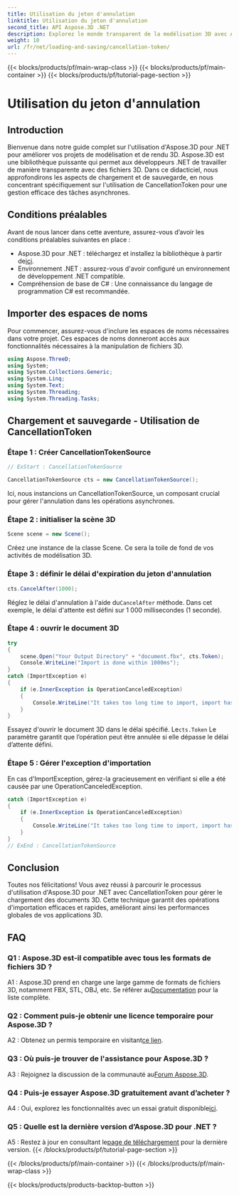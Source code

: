 ```yaml
---
title: Utilisation du jeton d'annulation
linktitle: Utilisation du jeton d'annulation
second_title: API Aspose.3D .NET
description: Explorez le monde transparent de la modélisation 3D avec Aspose.3D pour .NET. Apprenez à charger et enregistrer efficacement des documents 3D à l'aide de CancellationToken.
weight: 10
url: /fr/net/loading-and-saving/cancellation-token/
---
```


{{< blocks/products/pf/main-wrap-class >}}
{{< blocks/products/pf/main-container >}}
{{< blocks/products/pf/tutorial-page-section >}}

# Utilisation du jeton d'annulation

## Introduction

Bienvenue dans notre guide complet sur l'utilisation d'Aspose.3D pour .NET pour améliorer vos projets de modélisation et de rendu 3D. Aspose.3D est une bibliothèque puissante qui permet aux développeurs .NET de travailler de manière transparente avec des fichiers 3D. Dans ce didacticiel, nous approfondirons les aspects de chargement et de sauvegarde, en nous concentrant spécifiquement sur l'utilisation de CancellationToken pour une gestion efficace des tâches asynchrones.

## Conditions préalables

Avant de nous lancer dans cette aventure, assurez-vous d’avoir les conditions préalables suivantes en place :

-  Aspose.3D pour .NET : téléchargez et installez la bibliothèque à partir de[ici](https://releases.aspose.com/3d/net/).
- Environnement .NET : assurez-vous d'avoir configuré un environnement de développement .NET compatible.
- Compréhension de base de C# : Une connaissance du langage de programmation C# est recommandée.

## Importer des espaces de noms

Pour commencer, assurez-vous d'inclure les espaces de noms nécessaires dans votre projet. Ces espaces de noms donneront accès aux fonctionnalités nécessaires à la manipulation de fichiers 3D.

```csharp
using Aspose.ThreeD;
using System;
using System.Collections.Generic;
using System.Linq;
using System.Text;
using System.Threading;
using System.Threading.Tasks;
```

## Chargement et sauvegarde - Utilisation de CancellationToken

### Étape 1 : Créer CancellationTokenSource

```csharp
// ExStart : CancellationTokenSource

CancellationTokenSource cts = new CancellationTokenSource();
```

Ici, nous instancions un CancellationTokenSource, un composant crucial pour gérer l'annulation dans les opérations asynchrones.

### Étape 2 : initialiser la scène 3D

```csharp
Scene scene = new Scene();
```

Créez une instance de la classe Scene. Ce sera la toile de fond de vos activités de modélisation 3D.

### Étape 3 : définir le délai d'expiration du jeton d'annulation

```csharp
cts.CancelAfter(1000);
```

 Réglez le délai d'annulation à l'aide du`CancelAfter` méthode. Dans cet exemple, le délai d'attente est défini sur 1 000 millisecondes (1 seconde).

### Étape 4 : ouvrir le document 3D

```csharp
try
{
    scene.Open("Your Output Directory" + "document.fbx", cts.Token);
    Console.WriteLine("Import is done within 1000ms");
}
catch (ImportException e)
{
    if (e.InnerException is OperationCanceledException)
    {
        Console.WriteLine("It takes too long time to import, import has been canceled.");
    }
}
```

 Essayez d'ouvrir le document 3D dans le délai spécifié. Le`cts.Token` Le paramètre garantit que l’opération peut être annulée si elle dépasse le délai d’attente défini.

### Étape 5 : Gérer l'exception d'importation

En cas d'ImportException, gérez-la gracieusement en vérifiant si elle a été causée par une OperationCanceledException.

```csharp
catch (ImportException e)
{
    if (e.InnerException is OperationCanceledException)
    {
        Console.WriteLine("It takes too long time to import, import has been canceled.");
    }
}
// ExEnd : CancellationTokenSource
```

## Conclusion

Toutes nos félicitations! Vous avez réussi à parcourir le processus d'utilisation d'Aspose.3D pour .NET avec CancellationToken pour gérer le chargement des documents 3D. Cette technique garantit des opérations d'importation efficaces et rapides, améliorant ainsi les performances globales de vos applications 3D.

## FAQ

### Q1 : Aspose.3D est-il compatible avec tous les formats de fichiers 3D ?

 A1 : Aspose.3D prend en charge une large gamme de formats de fichiers 3D, notamment FBX, STL, OBJ, etc. Se référer au[Documentation](https://reference.aspose.com/3d/net/) pour la liste complète.

### Q2 : Comment puis-je obtenir une licence temporaire pour Aspose.3D ?

 A2 : Obtenez un permis temporaire en visitant[ce lien](https://purchase.aspose.com/temporary-license/).

### Q3 : Où puis-je trouver de l'assistance pour Aspose.3D ?

 A3 : Rejoignez la discussion de la communauté au[Forum Aspose.3D](https://forum.aspose.com/c/3d/18).

### Q4 : Puis-je essayer Aspose.3D gratuitement avant d’acheter ?

 A4 : Oui, explorez les fonctionnalités avec un essai gratuit disponible[ici](https://releases.aspose.com/).

### Q5 : Quelle est la dernière version d’Aspose.3D pour .NET ?

 A5 : Restez à jour en consultant le[page de téléchargement](https://releases.aspose.com/3d/net/) pour la dernière version.
{{< /blocks/products/pf/tutorial-page-section >}}

{{< /blocks/products/pf/main-container >}}
{{< /blocks/products/pf/main-wrap-class >}}

{{< blocks/products/products-backtop-button >}}
